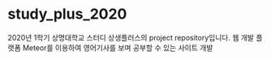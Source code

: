 # study_plus_2020
2020년 1학기 상명대학교 스터디 상생플러스의 project repository입니다.
웹 개발 플랫폼 Meteor를 이용하여 영어기사를 보며 공부할 수 있는 사이트 개발




